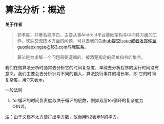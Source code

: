 # 算法分析：概述

**关于作者**

>郭孝星，非著名程序员，主要从事Android平台基础架构与中间件方面的工作，欢迎交流技术方面的问题，可以去我的[Github](https://github.com/guoxiaoxing)提交Issue或者发邮件至guoxiaoxingse@163.com与我联系。

>算法是为求解一个问题需要遵循的、被清楚指定的简单指令的集合。

我们在做算法分析时通常去分析它的时间复杂度，单纯去分析程序的运行时间没有意义，我们主要会去分析针对不同的输入，算法执行事件的增长率，即
它的时间复杂度，用O来表示。

一般法则

1. for循环的时间负责度取决于循环的层数，例如双层for循环的复杂度为O(N2)。

注：由于文档不太方便打出平方数，故而用N2表示N的平方。

